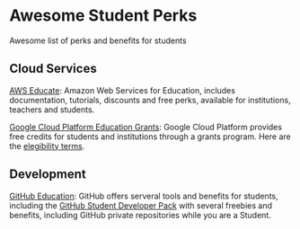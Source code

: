 # Awesome Student Perks
Awesome list of perks and benefits for students

## Cloud Services
[AWS Educate](https://aws.amazon.com/education/awseducate/): Amazon Web Services for Education, includes documentation, tutorials, discounts and free perks, available for institutions, teachers and students.

[Google Cloud Platform Education Grants](https://cloud.google.com/edu/): Google Cloud Platform provides free credits for students and institutions through a grants program. Here are the [elegibility terms](https://lp.google-mkto.com/CloudEduGrants.html).

## Development

[GitHub Education](https://education.github.com/): GitHub offers serveral tools and benefits for students, including the [GitHub Student Developer Pack](https://education.github.com/pack) with several freebies and benefits, including GitHub private repositories while you are a Student.
